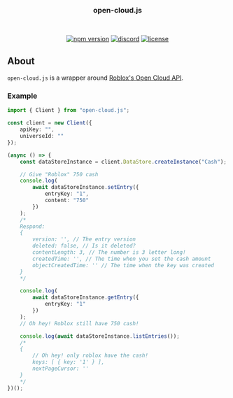 <!-- markdownlint-disable -->
<div align="center">
    <br />
    <h3>open-cloud.js</h3>
    <br />
    <p>
        <a href="https://www.npmjs.com/package/open-cloud.js" target="_blank"><img src="https://img.shields.io/npm/v/open-cloud.js.svg" alt="npm version"/></a>
        <a href="https://discord.com/invite/xTAR8nUs2g" target="_blank"><img src="https://img.shields.io/discord/965168309731487805.svg" alt="discord"/></a>
        <a href="/LICENSE" target="_blank"><img src="https://img.shields.io/github/license/xhayper/open-cloud.js.svg" alt="license"/></a>
    </p>
</div>
<!-- markdownlint-enable -->

## About

`open-cloud.js` is a wrapper around [Roblox's Open Cloud API](https://create.roblox.com/docs/reference/cloud).

### Example

```ts
import { Client } from "open-cloud.js";

const client = new Client({
    apiKey: "",
    universeId: ""
});

(async () => {
    const dataStoreInstance = client.DataStore.createInstance("Cash");

    // Give "Roblox" 750 cash
    console.log(
        await dataStoreInstance.setEntry({
            entryKey: "1",
            content: "750"
        })
    );
    /*
    Respond:
    {
        version: '', // The entry version
        deleted: false, // Is it deleted?
        contentLength: 3, // The number is 3 letter long!
        createdTime: '', // The time when you set the cash amount
        objectCreatedTime: '' // The time when the key was created
    }
    */

    console.log(
        await dataStoreInstance.getEntry({
            entryKey: "1"
        })
    );
    // Oh hey! Roblox still have 750 cash!

    console.log(await dataStoreInstance.listEntries());
    /*
    {
        // Oh hey! only roblox have the cash!
        keys: [ { key: '1' } ],
        nextPageCursor: ''
    }
    */
})();
```
